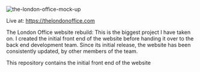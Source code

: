 ![the-london-office-mock-up](https://user-images.githubusercontent.com/29373747/133121866-f7c9f1d8-2e92-4950-b7ce-e853ad2fce43.png)

Live at: https://thelondonoffice.com

The London Office website rebuild:
This is the biggest project I have taken on. I created the initial front end of the website before handing it over to the back end development team. Since its initial release, the website has been consistently updated, by other members of the team.

This repository contains the initial front end of the website

